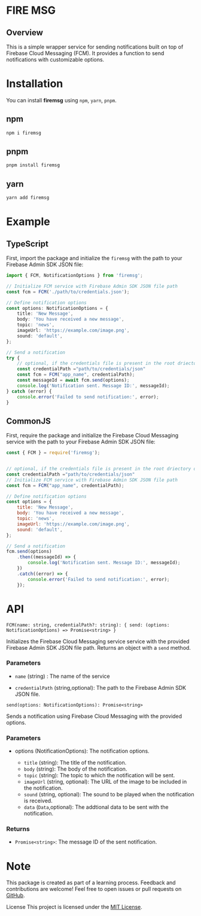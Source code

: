 # FIRE MSG

## Overview
This is a simple wrapper service for sending notifications built on top of Firebase Cloud Messaging (FCM). It provides a function to send notifications with customizable options.

# Installation 
You can install **firemsg** using `npm`, `yarn`, `pnpm`.

## npm
```sh
npm i firemsg
```

## pnpm
```sh
pnpm install firemsg
```

## yarn
```sh
yarn add firemsg
```

# Example 
## TypeScript
First, import the package and initialize the `firemsg` with the path to your Firebase Admin SDK JSON file:
```ts
import { FCM, NotificationOptions } from 'firemsg';

// Initialize FCM service with Firebase Admin SDK JSON file path
const fcm = FCM('./path/to/credentials.json');

// Define notification options
const options: NotificationOptions = {
    title: 'New Message',
    body: 'You have received a new message',
    topic: 'news',
    imageUrl: 'https://example.com/image.png',
    sound: 'default',
};

// Send a notification
try {
    // optional, if the credentials file is present in the root driectory of the application
    const credentialPath ="path/to/credentials/json"
    const fcm = FCM("app_name", credentialPath);
    const messageId = await fcm.send(options);
    console.log('Notification sent. Message ID:', messageId);
} catch (error) {
    console.error('Failed to send notification:', error);
}
```
## CommonJS
First, require the package and initialize the Firebase Cloud Messaging service with the path to your Firebase Admin SDK JSON file:

```js
const { FCM } = require('firemsg');


// optional, if the credentials file is present in the root driectory of the application
const credentialPath ="path/to/credentials/json"
// Initialize FCM service with Firebase Admin SDK JSON file path
const fcm = FCM("app_name", credentialPath);

// Define notification options
const options = {
    title: 'New Message',
    body: 'You have received a new message',
    topic: 'news',
    imageUrl: 'https://example.com/image.png',
    sound: 'default',
};

// Send a notification
fcm.send(options)
    .then((messageId) => {
        console.log('Notification sent. Message ID:', messageId);
    })
    .catch((error) => {
        console.error('Failed to send notification:', error);
    });
```

# API
`FCM(name: string, credentialPath?: string): { send: (options: NotificationOptions) => Promise<string> }`

Initializes the  Firebase Cloud Messaging service  service with the provided Firebase Admin SDK JSON file path. Returns an object with a `send` method.

### Parameters

* `name` (string) : The name of the service

* `credentialPath` (string,optional): The path to the Firebase Admin SDK JSON file.

`send(options: NotificationOptions): Promise<string>`

Sends a notification using Firebase Cloud Messaging with the provided options.

### Parameters

* options (NotificationOptions): The notification options.

    * `title` (string): The title of the notification.
    * `body` (string): The body of the notification.
    * `topic` (string): The topic to which the notification will be sent.
    * `imageUrl` (string, optional): The URL of the image to be included in the notification.
    * `sound` (string, optional): The sound to be played when the notification is received.
    * `data` (`Data`,optional): The addtional data to be sent with the notification.

### Returns
* `Promise<string>`: The message ID of the sent notification.

# Note
This package is created as part of a learning process. Feedback and contributions are welcome! Feel free to open issues or pull requests on [GitHub](https://github.com/PrantaDas/firemsg).

License
This project is licensed under the [MIT License](https://github.com/PrantaDas/firemsg/blob/main/LICENSE).